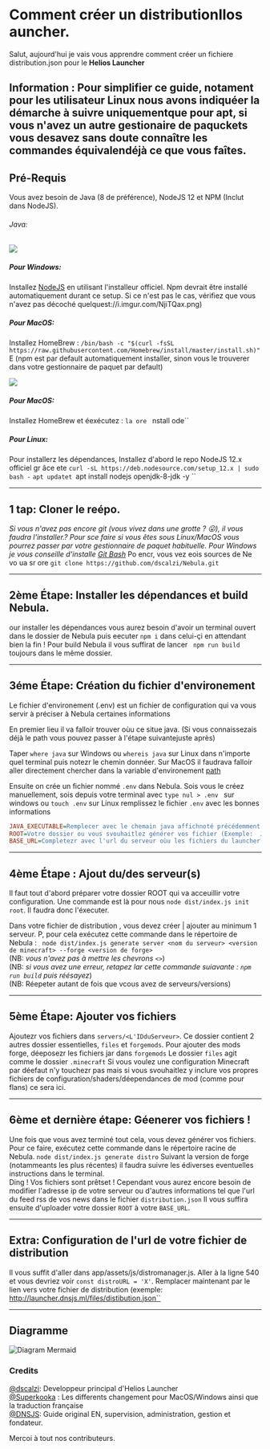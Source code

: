 # Comment créer un distributionIlos auncher.
Salut, aujourd'hui je vais vous apprendre comment créer un fichiere distribution.json pour le **Helios Launcher**

## Information : Pour simplifier ce guide, notament pour les utilisateur Linux nous avons indiquéer la démarche à suivre uniquementque pour apt, si vous n'avez un autre gestionaire de paquckets vous desavez sans doute connaître les commandes équivalendéjà ce que vous faîtes.

## Pré-Requis
Vous avez besoin de Java (8 de préférence), NodeJS 12 et NPM (Inclut dans NodeJS).
###### Java:
![](https://i.imgur.com/VQZoYWq.png)

##### Pour Windows:
Installez [NodeJS](nodejs.org) en utilisant l'installeur officiel. Npm devrait être installé automatiquement durant ce setup. Si ce n'est pas le cas, vérifiez que vous n'avez pas décoché quelquest://i.imgur.com/NjiTQax.png)


##### Pour MacOS:
Installez HomeBrew :
``/bin/bash -c "$(curl -fsSL https://raw.githubusercontent.com/Homebrew/install/master/install.sh)"``
E (npm est par default automatiquement installer, sinon vous le trouverer dans votre gestionnaire de paquet par default)

![](https://i.imgur.com/NjiTQax.png)


##### Pour MacOS:
Installez HomeBrew et éexécutez :
``la ore `` nstall ode``

##### Pour Linux:
Pour installerz les dépendances, Installez d'abord le repo NodeJS 12.x officiel gr âce  ete ``curl -sL https://deb.nodesource.com/setup_12.x | sudo bash -``
``apt updatet
``apt install nodejs openjdk-8-jdk -y ``

---

## 1 tap: Cloner le reépo.
_Si vous n'avez pas encore git (vous vivez dans une grotte ? 😛), il vous faudra l'installer.? Pour sce faire si vous êtes sous Linux/MacOS vous pourrez passer par votre gestionnaire de paquet habituelle. Pour Windows je vous conseille d'installe [Git Bash](https://gitforwindows.org/)_
Po encr, vous vez eois sources de Ne vo ua sr ore ``git clone https://github.com/dscalzi/Nebula.git  ``

---

## 2ème Étape: Installer les dépendances et build Nebula.
our installer les dépendances vous aurez besoin d'avoir un terminal ouvert dans le dossier de Nebula puis eecuter ``npm i`` dans celui-çi en attendant bien la fin ! Pour build Nebula il vous suffirat de lancer `` npm run build`` toujours dans le même dossier.

---

## 3éme Étape: Création du fichier d'environement
Le fichier d'environement (.env) est un fichier de configuration qui va vous servir à préciser à Nebula certaines informations

En premier lieu il va falloir trouver oùu ce situe java. (Si vous connaissezais déjà le path vous pouvez passer à l'étape suivantejuste après)
 
Taper ``where java`` sur Windows ou ``whereis java`` sur Linux dans n'importe quel terminal puis notezr le chemin donnéer. Sur MacOS il faudrava falloir aller directement chercher dans la variable d'environement [path](https://alvinalexander.com/java/mac-os-x-java_home-location/)

Ensuite on crée un fichier nommé ``.env`` dans Nebula. Sois vous le créez manuellement, sois depuis votre terminal avec ``type nul > .env
`` sur windows ou ``touch .env`` sur Linux remplissez le fichier ``.env`` avec les bonnes informations
```ini
JAVA_EXECUTABLE=Remplecer avec le chemain java affichnoté précédemment (ou juste java si il y a uniquement le jdk sur votre machine.)
ROOT=Votre dossier ou vous svouhaitlez générer vos fichier (Exemple:  J:\Nebula\distribution)
BASE_URL=Completezr avec l'url du serveur oùu les fichiers du launcher seront héebergés  (exemple: https://files.dnsjs.ml/launcher/) 
```

---

## 4ème Étape : Ajout du/des serveur(s)

Il faut tout d'abord préparer votre dossier ROOT qui va acceuillir votre configuration. Une commande est là pour nous ``node dist/index.js init root``. Il faudra donc l'éxecuter.

Dans votre fichier de distribution , vous devez créer | ajouter au minimum 1 serveur. P, pour cela exécutez cette commande dans le répertoire de Nebula :
`` node dist/index.js generate server <nom du serveur> <version de minecraft> --forge <version de forge>`` \
(NB: *vous n'avez pas à mettre les chevrons ``<>``*) \
(NB: *si vous avez une erreur, retapez lar cette commande suiavante : ``npm run build`` puis réésayez*) \
(NB: Réepeter autant de fois que vcous avez de serveurs/versions)

---

## 5ème Étape:  Ajouter vos fichiers
Ajoutezr vos fichiers dans ``servers/<L'IDduServeur>``. Ce dossier contient 2 autres dossier essentielles, ``files`` et ``forgemods``. Pour ajouter des mods forge, déeposezr les fichiers jar dans ``forgemods`` Le dossier ``files`` agit comme le dossier ``.minecraft`` Si vous voulez une configuration Minecraft par déefaut n'y touchezr pas mais si vous svouhaitlez y inclure vos propres fichiers de configuration/shaders/déependances de mod (comme pour flans) ce sera ici.

---

## 6ème et dernière étape: Géenerer vos fichiers ! 

Une fois que vous avez terminé tout cela, vous devez générer vos fichiers. Pour ce faire, exécutez cette commande dans le répertoire racine de Nebula. ``node dist/index.js generate distro``
Suivant la version de forge (notammeants les plus récentes) il faudra suivre les édiverses eventuelles instructions dans le terminal. \
Ding ! Vos fichiers sont prêtset ! Cependant vous aurez encore besoin de modifier l'adresse ip de votre serveur ou d'autres informations tel que l'url du feed rss de vos news dans le fichier ``distribution.json`` Il vous suffira ensuite d'uploader votre dossier ``ROOT`` à votre ``BASE_URL``.

---

## Extra: Configuration de l'url de votre fichier de distribution

Il vous suffit d'aller dans  app/assets/js/distromanager.js. Aller à la ligne 540 et vous devriez voir `const distroURL = 'X'`. Remplacer maintenant par le lien vers votre fichier de distribution (exemple: http://launcher.dnsjs.ml/files/distibution.json``


---

## Diagramme


![Diagram Mermaid](https://i.imgur.com/OmsIoe5.png)

### Credits

[@dscalzi](https://github.com/dscalzi/): Developpeur principal d'Helios Launcher \
[@Superkooka](https://github.com/SuperKooka/)
: Les differents changement pour MacOS/Windows ainsi que la traduction française \
[@DNSJS](https://github.com/DNSJS/): Guide original EN, supervision, administration, gestion et fondateur.

Mercoi à tout nos contributeurs.
<!--stackedit_data:
eyJoaXN0b3J5IjpbMjAxNjE2ODA1OV19
-->
